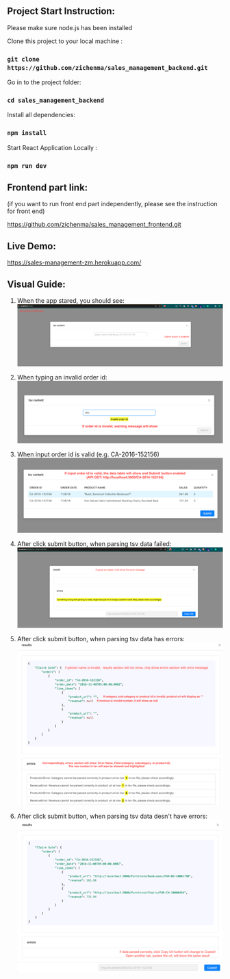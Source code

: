 ## Project Start Instruction:

Please make sure node.js has been installed

Clone this project to your local machine :

### `git clone https://github.com/zichenma/sales_management_backend.git`

Go in to the project folder:

### `cd sales_management_backend`

Install all dependencies:

### `npm install`

Start React Application Locally : 

### `npm run dev`

## Frontend part link:
(if you want to run front end part independently, please see the instruction for front end)

https://github.com/zichenma/sales_management_frontend.git

## Live Demo:

https://sales-management-zm.herokuapp.com/

## Visual Guide:

1. When the app stared, you should see:
![](docImages/1.png)

2. When typing an invalid order id:
![](docImages/2.png)

3. When input order id is valid (e.g. CA-2016-152156)
![](docImages/3.png)

4. After click submit button, when parsing tsv data failed:
![](docImages/4.png)

5. After click submit button, when parsing tsv data has errors:
![](docImages/5.png)

6. After click submit button, when parsing tsv data desn't have errors:
![](docImages/6.png)

